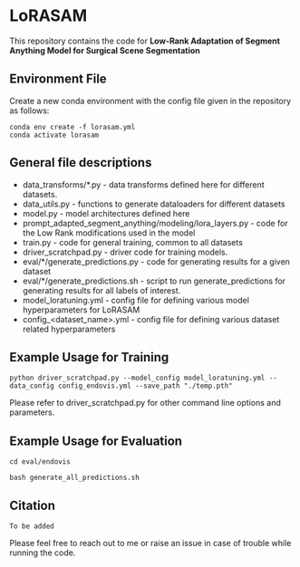# LoRASAM
This repository contains the code for **Low-Rank Adaptation of Segment Anything Model for Surgical Scene Segmentation**

## Environment File
Create a new conda environment with the config file given in the repository as follows:
```
conda env create -f lorasam.yml
conda activate lorasam
```

## General file descriptions
- data_transforms/*.py - data transforms defined here for different datasets.
- data_utils.py - functions to generate dataloaders for different datasets
- model.py - model architectures defined here
- prompt_adapted_segment_anything/modeling/lora_layers.py - code for the Low Rank modifications used in the model
- train.py - code for general training, common to all datasets
- driver_scratchpad.py - driver code for training models. 
- eval/*/generate_predictions.py - code for generating results for a given dataset
- eval/*/generate_predictions.sh - script to run generate_predictions for generating results for all labels of interest.
- model_loratuning.yml - config file for defining various model hyperparameters for LoRASAM
- config_<dataset_name>.yml - config file for defining various dataset related hyperparameters
  
## Example Usage for Training
```
python driver_scratchpad.py --model_config model_loratuning.yml --data_config config_endovis.yml --save_path "./temp.pth"
```
Please refer to driver_scratchpad.py for other command line options and parameters.

## Example Usage for Evaluation
```
cd eval/endovis

bash generate_all_predictions.sh
```

## Citation
```
To be added
```

Please feel free to reach out to me or raise an issue in case of trouble while running the code.